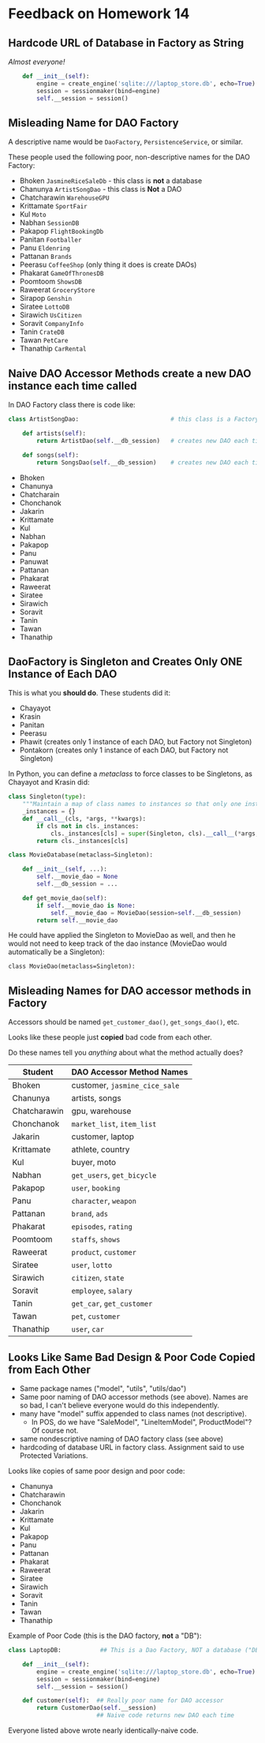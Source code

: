 # Feedback on Homework 14

## Hardcode URL of Database in Factory as String

*Almost everyone!*

```python
    def __init__(self):
        engine = create_engine('sqlite:///laptop_store.db', echo=True)
        session = sessionmaker(bind=engine)
        self.__session = session()
```

## Misleading Name for DAO Factory

A descriptive name would be `DaoFactory`, `PersistenceService`, or similar.

These people used the following poor, non-descriptive names for the DAO Factory:

- Bhoken `JasmineRiceSaleDb` - this class is **not** a database
- Chanunya `ArtistSongDao` - this class is **Not** a DAO
- Chatcharawin `WarehouseGPU`
- Krittamate `SportFair`
- Kul `Moto`
- Nabhan `SessionDB`
- Pakapop `FlightBookingDb`
- Panitan `Footballer`
- Panu `Eldenring`
- Pattanan `Brands`
- Peerasu `CoffeeShop` (only thing it does is create DAOs)
- Phakarat `GameOfThronesDB`
- Poomtoom `ShowsDB`
- Raweerat `GroceryStore`
- Sirapop `Genshin`
- Siratee `LottoDB`
- Sirawich `UsCitizen`
- Soravit `CompanyInfo`
- Tanin `CrateDB`
- Tawan `PetCare`
- Thanathip `CarRental`


## Naive DAO Accessor Methods create a new DAO instance each time called

In DAO Factory class there is code like:
```python
class ArtistSongDao:                          # this class is a Factory, NOT a DAO

    def artists(self):
        return ArtistDao(self.__db_session)   # creates new DAO each time

    def songs(self):
        return SongsDao(self.__db_session)    # creates new DAO each time
```

- Bhoken
- Chanunya
- Chatcharain
- Chonchanok
- Jakarin
- Krittamate
- Kul
- Nabhan
- Pakapop
- Panu
- Panuwat
- Pattanan
- Phakarat
- Raweerat
- Siratee
- Sirawich
- Soravit
- Tanin
- Tawan
- Thanathip


## DaoFactory is Singleton and Creates Only ONE Instance of Each DAO

This is what you **should do**. These students did it:

- Chayayot
- Krasin
- Panitan
- Peerasu
- Phawit (creates only 1 instance of each DAO, but Factory not Singleton)
- Pontakorn (creates only 1 instance of each DAO, but Factory not Singleton) 

In Python, you can define a *metaclass* to force classes to be Singletons,
as Chayayot and Krasin did:

```python
class Singleton(type):
    """Maintain a map of class names to instances so that only one instance is created."""
    _instances = {}
    def __call__(cls, *args, **kwargs):
        if cls not in cls._instances:
            cls._instances[cls] = super(Singleton, cls).__call__(*args, **kwargs)
        return cls._instances[cls]

class MovieDatabase(metaclass=Singleton):

    def __init__(self, ...):
        self.__movie_dao = None
        self.__db_session = ...

    def get_movie_dao(self):
        if self.__movie_dao is None:
            self.__movie_dao = MovieDao(session=self.__db_session)
        return self.__movie_dao
```

He could have applied the Singleton to MovieDao as well, and then he would 
not need to keep track of the dao instance (MovieDao would automatically be a Singleton):

```
class MovieDao(metaclass=Singleton):
```


## Misleading Names for DAO accessor methods in Factory

Accessors should be named `get_customer_dao()`, `get_songs_dao()`, etc.

Looks like these people just **copied** bad code from each other.

Do these names tell you *anything* about what the method actually does?

| Student   | DAO Accessor Method Names        |
|-----------|----------------------------------|
| Bhoken    |  customer, `jasmine_cice_sale`   |
| Chanunya  |  artists, songs                  |
| Chatcharawin  |  gpu, warehouse              |
| Chonchanok  |  `market_list`, `item_list`    |
| Jakarin  |  customer, laptop                 |
| Krittamate  |  athlete, country              |
| Kul  |  buyer, moto                          |
| Nabhan  |  `get_users`, `get_bicycle`        |
| Pakapop  | `user`, `booking`                 |
| Panu  | `character`, `weapon`                |
| Pattanan  | `brand`, `ads`                   |
| Phakarat  | `episodes`, `rating`             |
| Poomtoom  | `staffs`, `shows`                |
| Raweerat  | `product`, `customer`            |
| Siratee  | `user`, `lotto`                   |
| Sirawich  | `citizen`, `state`               |
| Soravit  | `employee`, `salary`              |
| Tanin  | `get_car`, `get_customer`           |
| Tawan  | `pet`, `customer`                   |
| Thanathip  | `user`, `car`                   |


## Looks Like Same Bad Design & Poor Code Copied from Each Other

- Same package names ("model", "utils", "utils/dao") 
- Same poor naming of DAO accessor methods (see above). Names are so bad, I can't believe everyone would do this independently.
- many have "model" suffix appended to class names (not descriptive).  
  - In POS, do we have "SaleModel", "LineItemModel", ProductModel"?  Of course not.
- same nondescriptive naming of DAO factory class (see above)
- hardcoding of database URL in factory class. Assignment said to use Protected Variations.

Looks like copies of same poor design and poor code:
- Chanunya
- Chatcharawin
- Chonchanok
- Jakarin
- Krittamate
- Kul
- Pakapop
- Panu
- Pattanan
- Phakarat
- Raweerat
- Siratee
- Sirawich
- Soravit
- Tanin
- Tawan
- Thanathip

Example of Poor Code (this is the DAO factory, **not** a "DB"):
```python
class LaptopDB:           ## This is a Dao Factory, NOT a database ("DB")

    def __init__(self):
        engine = create_engine('sqlite:///laptop_store.db', echo=True)
        session = sessionmaker(bind=engine)
        self.__session = session()

    def customer(self):  ## Really poor name for DAO accessor 
        return CustomerDao(self.__session)
                         ## Naive code returns new DAO each time
```

Everyone listed above wrote nearly identically-naive code.

